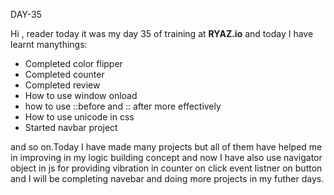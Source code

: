 DAY-35


Hi , reader today it was my day 35 of training at **RYAZ.io** and today I have learnt manythings:


* Completed color flipper
* Completed counter
* Completed review
* How to use window onload
* how to use ::before and :: after more effectively
* How to use unicode in css
* Started navbar project

 and so on.Today I have made many projects but all of them have helped me in improving in my logic building concept and now I have also use navigator object in js for providing vibration in counter on click event listner on button and I will be completing navebar and doing more projects in my futher days. 
